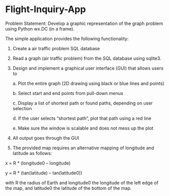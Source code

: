 # Flight-Inquiry-App

Problem Statement:
Develop a graphic representation of the graph problem using Python wx.DC (in a frame).

The simple application provides the following functionality:
1. Create a air traffic problem SQL database

2. Read a graph (air traffic problem) from the SQL database using sqlite3.

3. Design and implement a graphical user interface (GUI) that allows users to
   
   a. Plot the entire graph (2D drawing using black or blue lines and points)
   
   b. Select start and end points from pull-down menus
   
   c. Display a list of shortest path or found paths, depending on user selection
   
   d. If the user selects “shortest path”, plot that path using a red line
   
   e. Make sure the window is scalable and does not mess up the plot

4. All output goes through the GUI

5. The provided map requires an alternative mapping of longitude and latitude as follows:

x = R * (longitude0 – longitude)

y = R * (tan(latitude) – tan(latitude0))

with R the radius of Earth and longitude0 the longitude of the left edge of the map, and latitude0 the latitude of the bottom of the map.


